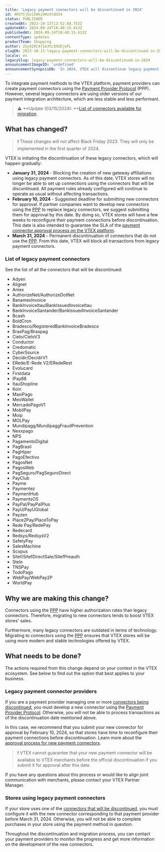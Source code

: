 ```yaml
---
title: 'Legacy payment connectors will be discontinued in 2024'
id: 4R5YIjUu1IWkiOHzXtQU14
status: PUBLISHED
createdAt: 2023-10-13T12:52:48.753Z
updatedAt: 2024-09-24T18:40:15.413Z
publishedAt: 2024-09-24T18:40:15.413Z
contentType: updates
productTeam: Shopping
author: 2Gy429C47ie3tL9XUEjeFL
slugEN: 2023-10-13-legacy-payment-connectors-will-be-discontinued-in-2024
locale: en
legacySlug: legacy-payment-connectors-will-be-discontinued-in-2024
announcementImageID: 'undefined'
announcementSynopsisEN: 'In 2024, VTEX will discontinue legacy payment connectors, that do not use the Payment Provider Protocol.'
---
```


To integrate payment methods to the VTEX platform, payment providers can create payment connectors using the [Payment Provider Protocol](/en/tutorial/payment-provider-protocol--RdsT2spdq80MMwwOeEq0m) (PPP). However, several legacy connectors are using older versions of our payment integration architecture, which are less stable and less performant.

> ⚠️ **Update (03/15/2024): **[List of connectors available for migration](/en/announcements/discontinuation-of-legacy-payment-connectors--11SHyRwcAr4fs46K7PccOr).

## What has changed?

> ❗ These changes will not affect Black Friday 2023. They will only be implemented in the first quarter of 2024.

VTEX is initiating the discontinuation of these legacy connectors, which will happen gradually:

- **January 31, 2024** - Blocking the creation of new gateway affiliations using legacy payment connectors. As of this date, VTEX stores will no longer be able to set up connections using the connectors that will be discontinued. All payment rules already configured will continue to operate as usual without affecting transactions.
- **February 10, 2024** - Suggested deadline for submitting new connectors for approval. If partner companies want to develop new connectors using the [PPP](/en/tutorial/payment-provider-protocol--RdsT2spdq80MMwwOeEq0m) to replace legacy connectors, we suggest submitting them for approval by this date. By doing so, VTEX stores will have a few weeks to reconfigure their payment connections before discontinuation. This date is also intended to guarantee the SLA of the [payment connector approval process on the VTEX platform](https://developers.vtex.com/docs/guides/payments-integration-payment-provider-homologation).
- **March 31, 2024** - Permanent discontinuation of connectors that do not use the [PPP](/en/tutorial/payment-provider-protocol--RdsT2spdq80MMwwOeEq0m). From this date, VTEX will block all transactions from legacy payment connectors.

### List of legacy payment connectors

See the list of all the connectors that will be discontinued:

- Adyen
- Alignet
- Amex
- AuthorizeNet/AuthorizeDotNet
- BanamexInvoice
- BankInvoiceItau/BankIssuedInvoiceItau
- BankInvoiceSantander/BankIssuedInvoiceSantander
- Bcash
- BoldCron
- Bradesco/RegisteredBankInvoiceBradesco
- BrasPag/Braspag
- Cielo/CieloV3
- Conductor
- Credomatic
- CyberSource
- Decidir/DecidirV1
- ERede/E-Rede V2/ERedeRest
- Evolucard
- Firstdata
- IPay88
- ItauShopline
- Koin
- MaxiPago
- MeoWallet
- MercadoPagoV1
- MobilPay
- Moip
- MOLPay
- Mundipagg/MundipaggFraudPrevention
- Nexxpago
- NPS
- PagamentoDigital
- PagBrasil
- PagHiper
- PagoEfectivo
- PagosNet
- PagosWeb
- PagSeguro/PagSeguroDirect
- PayClub
- Payme
- Paymentez
- PaymentHub
- PaymentsOS
- PayPal/PayPalPlus
- PayU/PayUGlobal
- Payzen
- Place2Pay/PlaceToPay
- Rede Pay/RedePay
- Redecard
- Redsys/RedsysV2
- SafetyPay
- SalesMachine
- Scopus
- Sitef/SitefDirectSale/SitefPreauth
- Stelo
- TNSPay
- TodoPago
- WebPay/WebPay2P
- WorldPay

## Why we are making this change?

Connectors using the [PPP](/en/tutorial/payment-provider-protocol--RdsT2spdq80MMwwOeEq0m) have higher authorization rates than legacy connectors. Therefore, migrating to new connectors tends to boost VTEX stores' sales.

Furthermore, many legacy connectors are outdated in terms of technology. Migrating to connectors using the [PPP](/en/tutorial/payment-provider-protocol--RdsT2spdq80MMwwOeEq0m) ensures that VTEX stores will be using more modern and stable technologies offered by VTEX.

## What needs to be done?

The actions required from this change depend on your context in the VTEX ecosystem. See below to find out the option that best applies to your business.

### Legacy payment connector providers

If you are a payment provider managing one or more [connectors being discontinued](#list-of-legacy-payment-connectors), you must develop a new connector using the [Payment Provider Protocol](/en/tutorial/payment-provider-protocol--RdsT2spdq80MMwwOeEq0m). Otherwise, you will not be able to process transactions as of the discontinuation date mentioned above.

In this case, we recommend that you submit your new connector for approval by February 10, 2024, so that stores have time to reconfigure their payment connections before discontinuation. Learn more about the [approval process for new payment connectors](https://developers.vtex.com/docs/guides/payments-integration-payment-provider-homologation).

> ❗ VTEX cannot guarantee that your new payment connector will be available to VTEX merchants before the official discontinuation if you submit it for approval after this date.

If you have any questions about this process or would like to align joint communication with merchants, please contact your VTEX Partner Manager.

### Stores using legacy payment connectors

If your store uses one of the [connectors that will be discontinued](#list-of-legacy-payment-connectors), you must configure it with the new connector corresponding to that payment provider before March 31, 2024. Otherwise, you will not be able to complete purchases in your store using the payment method in question.

Throughout the discontinuation and migration process, you can contact your payment providers to monitor the progress and get more information on the development of the new connectors.

